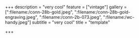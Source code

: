 +++
description = "very cool"
feature = ["vintage"]
gallery = [":filename:/conn-28b-gold.jpeg", ":filename:/conn-28b-gold-engraving.jpeg", ":filename:/conn-2b-073.jpeg", ":filename:/wc-handy.jpeg"]
subtitle = "very cool"
title = "template"

+++
